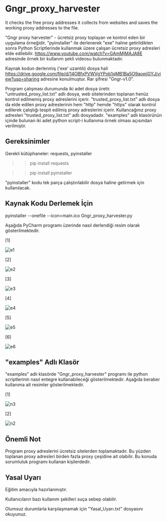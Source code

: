 # Gngr_proxy_harvester
It checks the free proxy addresses it collects from websites and saves the working proxy addresses to the file.

"Gngr proxy harvester" - ücretsiz proxy toplayan ve kontrol eden bir uygulama örneğidir. "pyinstaller" ile derlenerek "exe" haline getirildikten sonra Python Scriptlerinde kullanmak üzere çalışan ücretsiz proxy adresleri elde edilebilir. https://www.youtube.com/watch?v=GAmMjMAJA8E adresinde örnek bir kullanım şekli videosu bulunmaktadır.

Kaynak kodun derlenmiş ('exe' uzantılı) dosya hali https://drive.google.com/file/d/14OBfxPVWVgYPob1qMB1Ba5O9aoejjGYJ/view?usp=sharing adresine konulmuştur.  Rar şifresi "Gngr-v1.0".

Program çalışması durumunda iki adet dosya üretir. "untrusted_proxy_list.txt" adlı dosya, web sitelerinden toplanan henüz kontrol edilmemiş proxy adreslerini içerir. "trusted_proxy_list.txt" adlı dosya da elde edilen proxy adreslerinin hem "http" hemde "https" olarak kontrol edilerek çalıştığı tespit edilmiş proxy adreslerini içerir. Kullancağınız proxy adresleri "trusted_proxy_list.txt" adlı dosyadadır. "examples" adlı klasörünün içinde bulunan iki adet python script-i kullanıma örnek olması açısından verilmiştir.



Gereksinimler
--------------
Gerekli kütüphaneler: requests, pyinstaller

>> pip install requests

>> pip install pyinstaller

"pyinstaller" kodu tek parça çalıştırılabilir dosya haline getirmek için kullanılacak.



Kaynak Kodu Derlemek İçin
----------------------------
pyinstaller --onefile --icon=main.ico Gngr_proxy_harvester.py

Aşağıda PyCharm programı üzerinde nasıl derlendiği resim olarak gösterilmektedir.


[1]

![e1](https://user-images.githubusercontent.com/71177413/114309499-fe586800-9aef-11eb-8706-94a995bc96c5.JPG)



[2]

![e2](https://user-images.githubusercontent.com/71177413/114309508-0b755700-9af0-11eb-9f6f-7ef7d4f70d74.JPG)


[3]

![e3](https://user-images.githubusercontent.com/71177413/114309514-1203ce80-9af0-11eb-85e8-bae827799467.JPG)


[4]

![e4](https://user-images.githubusercontent.com/71177413/114309531-2647cb80-9af0-11eb-9261-f2f2eeb91d1d.JPG)


[5]

![e5](https://user-images.githubusercontent.com/71177413/114309542-2cd64300-9af0-11eb-99e7-a9716f2898fc.JPG)


[6]

![e6](https://user-images.githubusercontent.com/71177413/114309561-3eb7e600-9af0-11eb-8375-68e6c35592ee.JPG)



"examples" Adlı Klasör
----------------------
"examples" adlı klasörde "Gngr_proxy_harvester" programı ile  python scriptlerinin nasıl entegre kullanabileceği gösterilmektedir. Aşağıda beraber kullanıma ait resimler gösterilmektedir.  


[1]

![n3](https://user-images.githubusercontent.com/71177413/114309821-4330ce80-9af1-11eb-8bcb-536fd50bf0a0.jpg)



[2]

![n2](https://user-images.githubusercontent.com/71177413/114309830-49bf4600-9af1-11eb-9dde-941cab27daf5.jpg)


Önemli Not
----------------------
Program proxy adreslerini ücretsiz sitelerden toplamaktadır. Bu yüzden toplanan proxy adresleri birden fazla proxy çeşidine ait olabilir. Bu konuda sorumluluk programı kullanan kişilerdedir.


Yasal Uyarı
----------------
Eğitim amacıyla hazırlanmıştır.

Kullanıcıların bazı kullanım şekilleri suça sebep olabilir.

Olumsuz durumlarla karşılaşmamak için "Yasal_Uyarı.txt" dosyasını okuyunuz.

